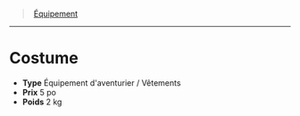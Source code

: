 ﻿---
!Equipment
Type: Équipement d'aventurier / Vêtements
Price: 5 po
Weight: 2 kg
Id: equipment_hd.md#costume
ParentLink: equipment_hd.md#Équipement
Name: Costume
ParentName: Équipement
NameLevel: 1
---
> [Équipement](hd_equipment.md)

---

# Costume

- **Type** Équipement d'aventurier / Vêtements
- **Prix** 5 po
- **Poids** 2 kg

